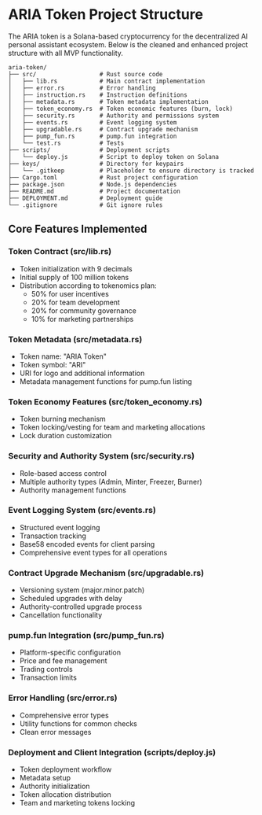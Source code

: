 # ARIA Token Project Structure

The ARIA token is a Solana-based cryptocurrency for the decentralized AI personal assistant ecosystem. Below is the cleaned and enhanced project structure with all MVP functionality.

```
aria-token/
├── src/                  # Rust source code
│   ├── lib.rs            # Main contract implementation
│   ├── error.rs          # Error handling
│   ├── instruction.rs    # Instruction definitions
│   ├── metadata.rs       # Token metadata implementation
│   ├── token_economy.rs  # Token economic features (burn, lock)
│   ├── security.rs       # Authority and permissions system
│   ├── events.rs         # Event logging system
│   ├── upgradable.rs     # Contract upgrade mechanism
│   ├── pump_fun.rs       # pump.fun integration
│   └── test.rs           # Tests
├── scripts/              # Deployment scripts
│   └── deploy.js         # Script to deploy token on Solana
├── keys/                 # Directory for keypairs
│   └── .gitkeep          # Placeholder to ensure directory is tracked
├── Cargo.toml            # Rust project configuration
├── package.json          # Node.js dependencies
├── README.md             # Project documentation
├── DEPLOYMENT.md         # Deployment guide
└── .gitignore            # Git ignore rules
```

## Core Features Implemented

### Token Contract (src/lib.rs)
- Token initialization with 9 decimals
- Initial supply of 100 million tokens
- Distribution according to tokenomics plan:
  - 50% for user incentives
  - 20% for team development
  - 20% for community governance
  - 10% for marketing partnerships

### Token Metadata (src/metadata.rs)
- Token name: "ARIA Token"
- Token symbol: "ARI"
- URI for logo and additional information
- Metadata management functions for pump.fun listing

### Token Economy Features (src/token_economy.rs)
- Token burning mechanism
- Token locking/vesting for team and marketing allocations
- Lock duration customization

### Security and Authority System (src/security.rs)
- Role-based access control
- Multiple authority types (Admin, Minter, Freezer, Burner)
- Authority management functions

### Event Logging System (src/events.rs)
- Structured event logging
- Transaction tracking
- Base58 encoded events for client parsing
- Comprehensive event types for all operations

### Contract Upgrade Mechanism (src/upgradable.rs)
- Versioning system (major.minor.patch)
- Scheduled upgrades with delay
- Authority-controlled upgrade process
- Cancellation functionality

### pump.fun Integration (src/pump_fun.rs)
- Platform-specific configuration
- Price and fee management
- Trading controls
- Transaction limits

### Error Handling (src/error.rs)
- Comprehensive error types
- Utility functions for common checks
- Clean error messages

### Deployment and Client Integration (scripts/deploy.js)
- Token deployment workflow
- Metadata setup
- Authority initialization
- Token allocation distribution
- Team and marketing tokens locking
